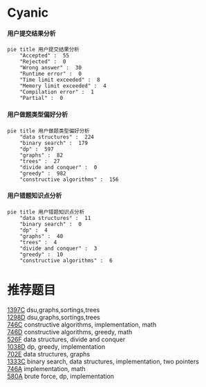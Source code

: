 # Cyanic

<!-- tabs:start -->



#### **用户提交结果分析**

```mermaid
pie title 用户提交结果分析
    "Accepted" :  55
    "Rejected" :  0
    "Wrong answer" :  30
    "Runtime error" :  0
    "Time limit exceeded" :  8
    "Memory limit exceeded" :  4
    "Compilation error" :  1
    "Partial" :  0
```

#### **用户做题类型偏好分析**

```mermaid
pie title 用户做题类型偏好分析
    "data structures" :  224
    "binary search" :  179
    "dp" :  597
    "graphs" :  82
    "trees" :  27
    "divide and conquer" :  0
    "greedy" :  982
    "constructive algorithms" :  156
```
#### **用户错题知识点分析**

```mermaid
pie title 用户错题知识点分析
    "data structures" :  11
    "binary search" :  0
    "dp" :  4
    "graphs" :  40
    "trees" :  4
    "divide and conquer" :  3
    "greedy" :  10
    "constructive algorithms" :  6
```



<!-- tabs:end -->
# 推荐题目
[1397C](https://codeforces.com/contest/1397/problem/C)		dsu,graphs,sortings,trees		  
[1298D](https://codeforces.com/contest/1298/problem/D)		dsu,graphs,sortings,trees		  
[746C](https://codeforces.com/contest/746/problem/C)		constructive algorithms,
                        implementation,
                        math		  
[746D](https://codeforces.com/contest/746/problem/D)		constructive algorithms,
                        greedy,
                        math		  
[526F](https://codeforces.com/contest/526/problem/F)		data structures,
                        divide and conquer		  
[1038D](https://codeforces.com/contest/1038/problem/D)		dp,
                        greedy,
                        implementation		  
[702E](https://codeforces.com/contest/702/problem/E)		data structures,
                        graphs		  
[1333C](https://codeforces.com/contest/1333/problem/C)		binary search,
                        data structures,
                        implementation,
                        two pointers		  
[746A](https://codeforces.com/contest/746/problem/A)		implementation,
                        math		  
[580A](https://codeforces.com/contest/580/problem/A)		brute force,
                        dp,
                        implementation		  
